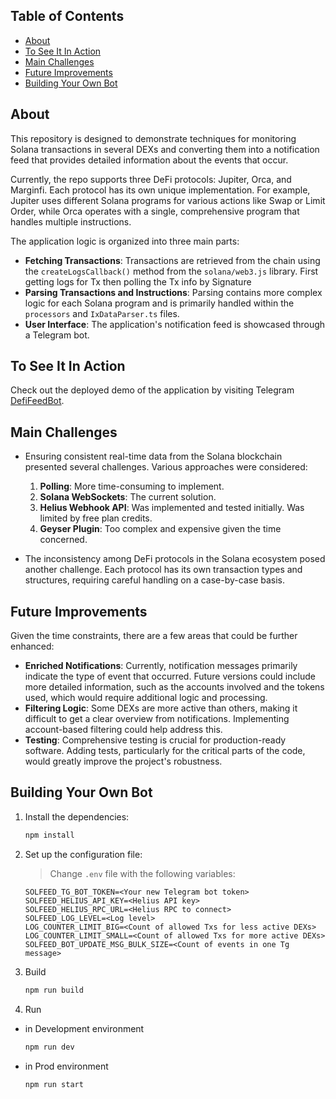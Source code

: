 ## Table of Contents
- [About](#about)
- [To See It In Action](#to-see-it-in-action)
- [Main Challenges](#main-challenges)
- [Future Improvements ](#future-improvements)
- [Building Your Own Bot](#build-your-own-bot)

## About
This repository is designed to demonstrate techniques for monitoring Solana transactions in several DEXs and converting them into a notification feed that provides detailed information about the events that occur.

Currently, the repo supports three DeFi protocols: Jupiter, Orca, and Marginfi. Each protocol has its own unique implementation. For example, Jupiter uses different Solana programs for various actions like Swap or Limit Order, while Orca operates with a single, comprehensive program that handles multiple instructions.

The application logic is organized into three main parts:

- **Fetching Transactions**: Transactions are retrieved from the chain using the `createLogsCallback()` method from the `solana/web3.js` library. First getting logs for Tx then polling the Tx info by Signature
- **Parsing Transactions and Instructions**: Parsing contains more complex logic for each Solana program and is primarily handled within the `processors` and `IxDataParser.ts` files.
- **User Interface**: The application's notification feed is showcased through a Telegram bot.

## To See It In Action
Check out the deployed demo of the application by visiting Telegram [DefiFeedBot](https://t.me/DefiFeedBot).

## Main Challenges
- Ensuring consistent real-time data from the Solana blockchain presented several challenges. Various approaches were considered:
  1. **Polling**: More time-consuming to implement.
  2. **Solana WebSockets**: The current solution.
  3. **Helius Webhook API**: Was implemented and tested initially. Was limited by free plan credits.
  4. **Geyser Plugin**: Too complex and expensive given the time concerned.
     
- The inconsistency among DeFi protocols in the Solana ecosystem posed another challenge. Each protocol has its own transaction types and structures, requiring careful handling on a case-by-case basis.

## Future Improvements 
Given the time constraints, there are a few areas that could be further enhanced:

- **Enriched Notifications**: Currently, notification messages primarily indicate the type of event that occurred. Future versions could include more detailed information, such as the accounts involved and the tokens used, which would require additional logic and processing.
- **Filtering Logic**: Some DEXs are more active than others, making it difficult to get a clear overview from notifications. Implementing account-based filtering could help address this.
- **Testing**: Comprehensive testing is crucial for production-ready software. Adding tests, particularly for the critical parts of the code, would greatly improve the project's robustness.

## Building Your Own Bot

1. Install the dependencies:
   
    ```sh
    npm install
    ```
2. Set up the configuration file:
    
    > Change `.env` file with the following variables:
    
    ```dosini
    SOLFEED_TG_BOT_TOKEN=<Your new Telegram bot token>
    SOLFEED_HELIUS_API_KEY=<Helius API key>
    SOLFEED_HELIUS_RPC_URL=<Helius RPC to connect>
    SOLFEED_LOG_LEVEL=<Log level>
    LOG_COUNTER_LIMIT_BIG=<Count of allowed Txs for less active DEXs>
    LOG_COUNTER_LIMIT_SMALL=<Count of allowed Txs for more active DEXs>
    SOLFEED_BOT_UPDATE_MSG_BULK_SIZE=<Count of events in one Tg message>
    ```
3. Build
    ```sh
    npm run build
    ```
4. Run 
 + in Development environment
   ```sh
   npm run dev
   ```
 + in Prod environment
   ```sh
   npm run start
   ```
